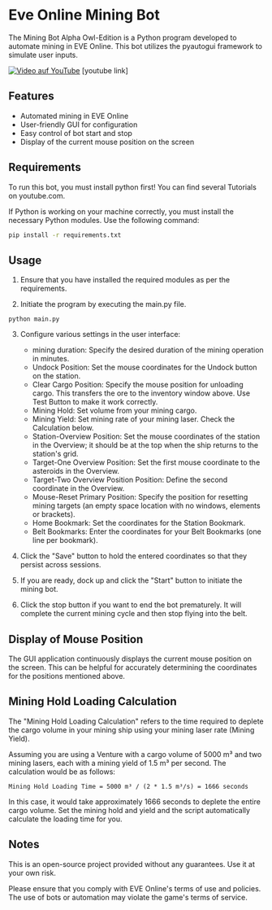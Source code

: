 # Eve Online Mining Bot

The Mining Bot Alpha Owl-Edition is a Python program developed to automate mining in EVE Online. This bot utilizes the pyautogui framework to simulate user inputs. 

[![Video auf YouTube](https://img.youtube.com/vi/-qzjmKXXsqU/maxresdefault.jpg)](https://www.youtube.com/watch?v=-qzjmKXXsqU)
[youtube link]

## Features

- Automated mining in EVE Online
- User-friendly GUI for configuration
- Easy control of bot start and stop
- Display of the current mouse position on the screen

## Requirements

To run this bot, you must install python first! You can find several Tutorials on youtube.com.

If Python is working on your machine correctly, you must install the necessary Python modules. Use the following command:

```bash
pip install -r requirements.txt
```

## Usage

1. Ensure that you have installed the required modules as per the requirements.

2. Initiate the program by executing the main.py file.
```
python main.py
```
3. Configure various settings in the user interface:

   - mining duration: Specify the desired duration of the mining operation in minutes.
   - Undock Position: Set the mouse coordinates for the Undock button on the station.
   - Clear Cargo Position: Specify the mouse position for unloading cargo. This transfers the ore to the inventory window above. Use Test Button to make it work correctly. 
   - Mining Hold: Set volume from your mining cargo.
   - Mining Yield: Set mining rate of your mining laser. Check the Calculation below. 
   - Station-Overview Position: Set the mouse coordinates of the station in the Overview; it should be at the top when the ship returns to the station's grid.
   - Target-One Overview Position: Set the first mouse coordinate to the asteroids in the Overview.
   - Target-Two Overview Position Position: Define the second coordinate in the Overview.
   - Mouse-Reset Primary Position: Specify the position for resetting mining targets (an empty space location with no windows, elements or brackets).
   - Home Bookmark: Set the coordinates for the Station Bookmark.
   - Belt Bookmarks: Enter the coordinates for your Belt Bookmarks (one line per bookmark).

4. Click the "Save" button to hold the entered coordinates so that they persist across sessions.
   
5. If you are ready, dock up and click the "Start" button to initiate the mining bot.
   
6. Click the stop button if you want to end the bot prematurely. It will complete the current mining cycle and then stop flying into the belt. 

## Display of Mouse Position
The GUI application continuously displays the current mouse position on the screen. This can be helpful for accurately determining the coordinates for the positions mentioned above.

## Mining Hold Loading Calculation
The "Mining Hold Loading Calculation" refers to the time required to deplete the cargo volume in your mining ship using your mining laser rate (Mining Yield).

Assuming you are using a Venture with a cargo volume of 5000 m³ and two mining lasers, each with a mining yield of 1.5 m³ per second. The calculation would be as follows:
```
Mining Hold Loading Time = 5000 m³ / (2 * 1.5 m³/s) = 1666 seconds
```
In this case, it would take approximately 1666 seconds to deplete the entire cargo volume. Set the mining hold and yield and the script automatically calculate the loading time for you.

## Notes
This is an open-source project provided without any guarantees. Use it at your own risk.

Please ensure that you comply with EVE Online's terms of use and policies. The use of bots or automation may violate the game's terms of service.
